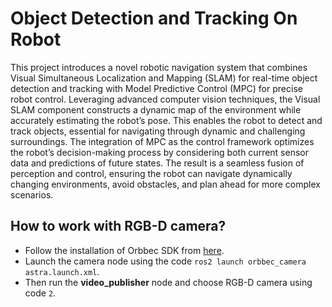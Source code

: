# Object Detection and Tracking On Robot
This project introduces a novel robotic navigation system that combines Visual Simultaneous Localization and Mapping (SLAM) for real-time object detection and tracking with Model Predictive Control (MPC) for precise robot control. Leveraging advanced computer vision techniques, the Visual SLAM component constructs a dynamic map of the environment while accurately estimating the robot’s pose. This enables the robot to detect and track objects, essential for navigating through dynamic and challenging surroundings. The integration of MPC as the control framework optimizes the robot’s decision-making process by considering both current sensor data and predictions of future states. The result is a seamless fusion of perception and control, ensuring the robot can navigate dynamically changing environments, avoid obstacles, and plan ahead for more complex scenarios.


## How to work with RGB-D camera?
- Follow the installation of Orbbec SDK from [here](https://dl.orbbec3d.com/dist/orbbecsdk/ROS2/v1.2.5/OrbbecSDK_ROS2_v1.2.5_20230511_4476995_release.zip).
- Launch the camera node using the code `ros2 launch orbbec_camera astra.launch.xml`.
- Then run the **video_publisher** node and choose RGB-D camera using code `2`.
